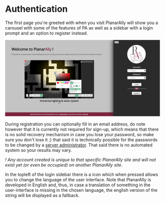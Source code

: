 # Authentication

The first page you're greeted with when you visit PlanarAlly will show you a carousel with some of the features of PA as well as a sidebar with a login prompt and an option to register instead.

![Alt](./login.png)

During registration you can optionally fill in an email address, do note however that it is currently not required for sign-up,
which means that there is no solid recovery mechanism in case you lose your password, so make sure you don't lose it ;) that said it is technically possible for the passwords to be changed by a [server administrator](/docs/server/management). That said there is no automated system so your results may vary.

_! Any account created is unique to that specific PlanarAlly site and will not exist yet (or even be occupied) on another PlanarAlly site._

In the topleft of the login sidebar there is a <font-awesome icon="language" /> icon which when pressed allows you to change the language of the user interface.
Note that PlanarAlly is developed in English and, thus, in case a translation of something in the user-interface is missing in the chosen language, the english version of the string will be displayed as a fallback.
